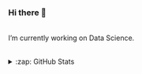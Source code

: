 ### Hi there 👋

<br />I’m currently working on Data Science.

<br />
<details>
  <summary>:zap: GitHub Stats</summary>

  <img align="left" alt="codeSTACKr's GitHub Stats" src="https://github-readme-stats.codestackr.vercel.app/api?username=abhilashchaparala&show_icons=true&hide_border=true" />

</details>
